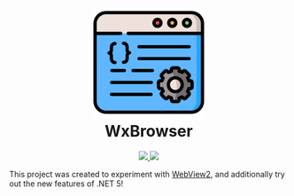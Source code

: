 <h1 align="center">
  <br>
    <img src="./.github/icon.png" width="200">
  <br>
    WxBrowser
  <br>
</h1>

<p align="center">
  <a href="https://dotnet.microsoft.com">
    <img src="https://img.shields.io/badge/Powered%20By-.NET-blue?logo=microsoft&style=for-the-badge">
  </a>
  <a href="https://visualstudio.microsoft.com">
    <img src="https://img.shields.io/badge/Made%20With-Visual%20Studio-blue?logo=visual-studio&style=for-the-badge">
  </a>
</p>

This project was created to experiment with [WebView2](https://docs.microsoft.com/en-us/microsoft-edge/webview2), and additionally try out the new features of .NET 5!